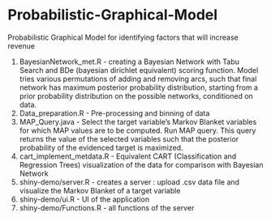 # Probabilistic-Graphical-Model
Probabilistic Graphical Model for identifying factors that will increase revenue
<ol type="1">
<li>BayesianNetwork_met.R - creating a Bayesian Network with Tabu Search and BDe (bayesian dirichlet equivalent) scoring function.
Model tries various permutations of adding and removing arcs, such that final network has maximum posterior probability distribution, starting from a prior probability distribution on the possible networks, conditioned on data.
</li>
<li>Data_preparation.R - Pre-processing and binning of data</li>
<li>MAP_Query.java - Select the target variable’s Markov Blanket variables for which MAP values are to be computed. Run MAP query.
This query returns the value of the  selected variables such that the posterior probability of the evidenced target is maximized.
</li>
<li>cart_implement_metdata.R - Equivalent CART (Classification and Regression Trees) visualization of the data for comparison with Bayesian Network</li>
<li>shiny-demo/server.R - creates a server : upload .csv data file and visualize the Markov Blanket of a target variable</li>
<li>shiny-demo/ui.R - UI of the application</li>
<li>shiny-demo/Functions.R - all functions of the server</li>
</ol>
